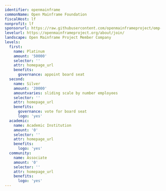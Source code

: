 ```yaml
---
identifier: openmainframe
commonName: Open Mainframe Foundation
fiscalHost: lf
nonprofit: lf
sponsorurl: https://raw.githubusercontent.com/openmainframeproject/omp-landscape/main/landscape.yml
levelurl: https://openmainframeproject.org/about/join/
landscape: Open Mainframe Project Member Company
levels:
  first:
    name: Platinum
    amount: '50000'
    selector: ''
    attr: homepage_url
    benefits:
      governance: appoint board seat
  second:
    name: Silver
    amount: '20000'
    amountvaries: sliding scale by number employees
    selector: ''
    attr: homepage_url
    benefits:
      governance: vote for board seat
      logo: 'yes'
  academic:
    name: Academic Institution
    amount: '0'
    selector: ''
    attr: homepage_url
    benefits:
      logo: 'yes'
  community:
    name: Associate
    amount: '0'
    selector: ''
    attr: homepage_url
    benefits:
      logo: 'yes'
---
```

